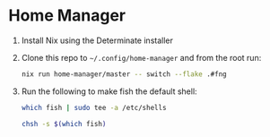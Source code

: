 # Home Manager

1. Install Nix using the Determinate installer
2. Clone this repo to `~/.config/home-manager` and from the root run:

   ```bash
   nix run home-manager/master -- switch --flake .#fng
   ```
4. Run the following to make fish the default shell:

    ```bash
    which fish | sudo tee -a /etc/shells
    ```

    ```bash
    chsh -s $(which fish)
    ```
